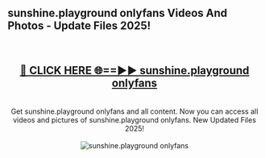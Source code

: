 <h2>sunshine.playground onlyfans Videos And Photos - Update Files 2025!</h2>
<br>
<div align="center">
<h2><a href="https://linkcuts.com/hfmhzwbr" rel="nofollow">🔴 CLICK HERE 🌐==►► sunshine.playground onlyfans</a></h2>
<br>
Get sunshine.playground onlyfans and all content. Now you can access all videos and pictures of sunshine.playground onlyfans. New Updated Files 2025!
<br>
<br>
<a href="https://linkcuts.com/hfmhzwbr" rel="nofollow" data-target="animated-image.originalLink"><img src="https://i.ibb.co.com/WyWwxjT/player-gif2.gif" alt="sunshine.playground onlyfans" style="max-width: 100%; display: inline-block;" data-target="animated-image.originalImage"></a>
</div>
<br>
